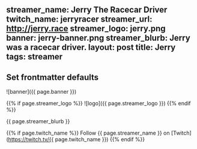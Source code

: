 streamer_name: Jerry The Racecar Driver
twitch_name: jerryracer
streamer_url: http://jerry.race
streamer_logo: jerry.png
banner: jerry-banner.png
streamer_blurb: Jerry was a racecar driver.
layout: post
title: Jerry
tags: streamer
---

## Set frontmatter defaults

![banner]({{ page.banner }})

{{% if page.streamer_logo %}}
![logo]({{ page.streamer_logo }})
{{% endif %}}

{{ page.streamer_blurb }}

{{% if page.twitch_name %}}
Follow {{ page.streamer_name }} on [Twitch](https://twitch.tv/{{ page.twitch_name }})
{{% endif %}}
